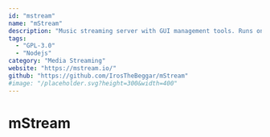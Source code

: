```yaml
---
id: "mstream"
name: "mStream"
description: "Music streaming server with GUI management tools. Runs on Mac, Windows, and Linux."
tags:
  - "GPL-3.0"
  - "Nodejs"
category: "Media Streaming"
website: "https://mstream.io/"
github: "https://github.com/IrosTheBeggar/mStream"
#image: "/placeholder.svg?height=300&width=400"
---
```


# mStream
